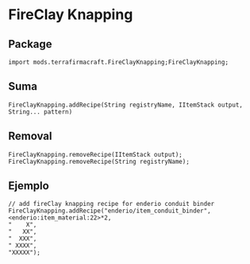 # FireClay Knapping

## Package
```zenscript
import mods.terrafirmacraft.FireClayKnapping;FireClayKnapping;
```

## Suma

```zenscript
FireClayKnapping.addRecipe(String registryName, IItemStack output, String... pattern)
```

## Removal

```zenscript
FireClayKnapping.removeRecipe(IItemStack output);
FireClayKnapping.removeRecipe(String registryName);
```

## Ejemplo
```zenscript
// add fireClay knapping recipe for enderio conduit binder
FireClayKnapping.addRecipe("enderio/item_conduit_binder", <enderio:item_material:22>*2, 
"    X",
"   XX",
"  XXX",
" XXXX",
"XXXXX");
```